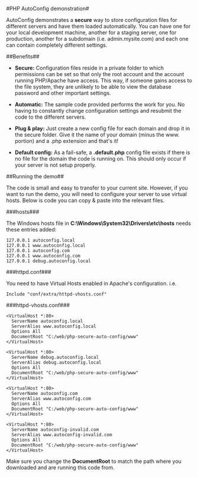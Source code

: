 #PHP AutoConfig demonstration#

AutoConfig demonstrates a **secure** way to store configuration files for different servers and have them loaded automatically. You can have one for your local development machine, another for a staging server, one for production, another for a subdomain (i.e. admin.mysite.com) and each one can contain completely different settings.

##Benefits##

* **Secure:** Configuration files reside in a private folder to which permissions can be set so that only the root account and the account running PHP/Apache have access. This way, if someone gains access to the file system, they are unlikely to be able to view the database password and other important settings.

* **Automatic:** The sample code provided performs the work for you. No having to constantly change configuration settings and resubmit the code to the different servers.

* **Plug &amp; play:** Just create a new config file for each domain and drop it in the secure folder. Give it the name of your domain (minus the www. portion) and a .php extension and that's it!

* **Default config:** As a fail-safe, a **.default.php** config file exists if there is no file for the domain the code is running on. This should only occur if your server is not setup properly.

##Running the demo##

The code is small and easy to transfer to your current site. However, if you want to run the demo, you will need to configure your server to use virtual hosts. Below is code you can copy &amp; paste into the relevant files.

###hosts###

The Windows hosts file in **C:\Windows\System32\Drivers\etc\hosts** needs these entries added:

    127.0.0.1 autoconfig.local
    127.0.0.1 www.autoconfig.local
    127.0.0.1 autoconfig.com
    127.0.0.1 www.autoconfig.com
    127.0.0.1 debug.autoconfig.local


###httpd.conf###

You need to have Virtual Hosts enabled in Apache's configuration. i.e.

    Include "conf/extra/httpd-vhosts.conf"

###httpd-vhosts.conf###

    <VirtualHost *:80>
      ServerName autoconfig.local
      ServerAlias www.autoconfig.local
      Options All
      DocumentRoot "C:/web/php-secure-auto-config/www"
    </VirtualHost>

    <VirtualHost *:80>
      ServerName debug.autoconfig.local
      ServerAlias debug.autoconfig.local
      Options All
      DocumentRoot "C:/web/php-secure-auto-config/www"
    </VirtualHost>

    <VirtualHost *:80>
      ServerName autoconfig.com
      ServerAlias www.autoconfig.com
      Options All
      DocumentRoot "C:/web/php-secure-auto-config/www"
    </VirtualHost>

    <VirtualHost *:80>
      ServerName autoconfig-invalid.com
      ServerAlias www.autoconfig-invalid.com
      Options All
      DocumentRoot "C:/web/php-secure-auto-config/www"
    </VirtualHost>

Make sure you change the **DocumentRoot** to match the path where you downloaded and are running this code from.